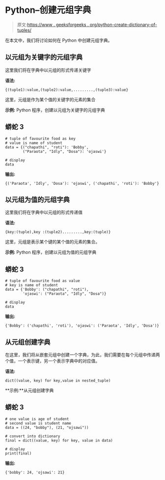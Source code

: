 # Python–创建元组字典

> 原文:[https://www . geeksforgeeks . org/python-create-dictionary-of-tuples/](https://www.geeksforgeeks.org/python-create-dictionary-of-tuples/)

在本文中，我们将讨论如何在 Python 中创建元组字典。

## 以元组为关键字的元组字典

这里我们将在字典中以元组的形式传递关键字

**语法:**

```
{(tuple1):value,(tuple2):value,.........,(tuple3):value}
```

这里，元组是作为某个值的关键字的元素的集合

**示例:** Python 程序，创建以元组为关键字的元组字典

## 蟒蛇 3

```
# tuple of favourite food as key
# value is name of student
data = {("chapathi", "roti"): 'Bobby', 
        ("Paraota", "Idly", "Dosa"): 'ojaswi'}

# display
data
```

**输出:**

```
{('Paraota', 'Idly', 'Dosa'): 'ojaswi', ('chapathi', 'roti'): 'Bobby'}
```

## 以元组为值的元组字典

这里我们将在字典中以元组的形式传递值

**语法:**

```
{key:(tuple),key :(tuple2).........,key:(tuple)}
```

这里，元组是表示某个键的某个值的元素的集合。

**示例:** Python 程序，创建以元组为值的元组字典

## 蟒蛇 3

```
# tuple of favourite food as value
# key is name of student
data = {'Bobby': ("chapathi", "roti"), 
        'ojaswi': ("Paraota", "Idly", "Dosa")}

# display
data
```

**输出:**

```
{'Bobby': ('chapathi', 'roti'), 'ojaswi': ('Paraota', 'Idly', 'Dosa')}
```

## 从元组创建字典

在这里，我们将从嵌套元组中创建一个字典，为此，我们需要在每个元组中传递两个值，一个表示键，另一个表示字典中的对应值。

**语法:**

```
dict((value, key) for key,value in nested_tuple)
```

**示例:**从元组创建字典

## 蟒蛇 3

```
# one value is age of student
# second value is student name
data = ((24, "bobby"), (21, "ojsawi"))

# convert into dictionary
final = dict((value, key) for key, value in data)

# display
print(final)
```

**输出:**

```
{'bobby': 24, 'ojsawi': 21}
```